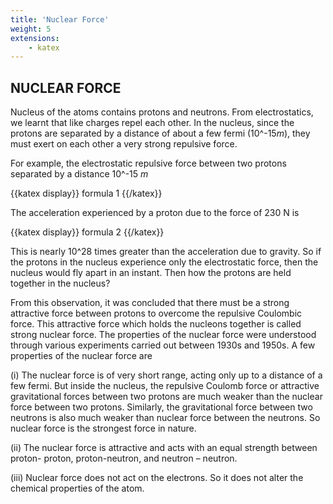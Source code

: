 ```yaml
---
title: 'Nuclear Force'
weight: 5
extensions:
    - katex
---
```


## NUCLEAR FORCE

Nucleus of the atoms contains protons and neutrons. From electrostatics, we learnt that like charges repel each other. In the nucleus, since the protons are separated by a distance of about a few fermi (10^-15*m*), they must exert on each other a very strong repulsive force.

For example, the electrostatic repulsive force between two protons separated by a distance 10^-15 *m*

{{katex display}} 
formula 1
{{/katex}}

The acceleration experienced by a proton due to the force of 230 N is

{{katex display}} 
formula 2
{{/katex}}

This is nearly 10^28 times greater than the acceleration due to gravity. So if the protons in the nucleus experience only the electrostatic force, then the nucleus would fly apart in an instant. Then how the protons are held together in the nucleus?

From this observation, it was concluded that there must be a strong attractive force between protons to overcome the repulsive Coulombic force. This attractive force which holds the nucleons together is called strong nuclear force. The properties of the nuclear force were understood through various experiments carried out between 1930s and 1950s. A few properties of the nuclear force are 

(i) The nuclear force is of very short range, acting only up to a distance of a few fermi. But inside the nucleus, the repulsive Coulomb force or attractive gravitational forces between two protons are much weaker than the nuclear force between two protons. Similarly, the gravitational force between two neutrons is also much weaker than nuclear force between the neutrons. So nuclear force is the strongest force in nature.

(ii) The nuclear force is attractive and acts with an equal strength between proton- proton, proton-neutron, and neutron – neutron.

(iii) Nuclear force does not act on the electrons. So it does not alter the chemical properties of the atom.